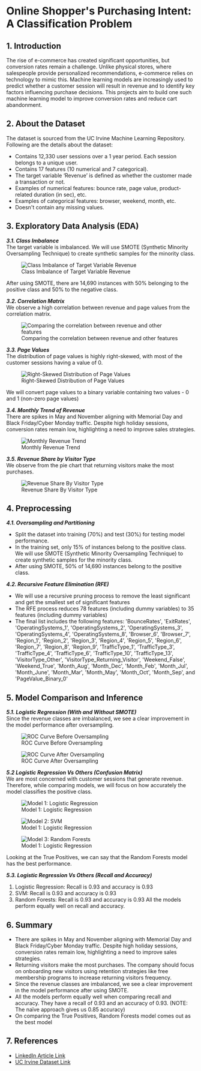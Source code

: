 # Online Shopper's Purchasing Intent: A Classification Problem #
## 1. Introduction ##
The rise of e-commerce has created significant opportunities, but conversion rates remain a challenge. Unlike physical stores, where salespeople provide personalized recommendations, e-commerce relies on technology to mimic this. Machine learning models are increasingly used to predict whether a customer session will result in revenue and to identify key factors influencing purchase decisions. This projects aim to build one such machine learning model to improve conversion rates and reduce cart abandonment.

## 2. About the Dataset ##
The dataset is sourced from the UC Irvine Machine Learning Repository. Following are the details about the dataset:
* Contains 12,330 user sessions over a 1 year period. Each session belongs to a unique user.
* Contains 17 features (10 numerical and 7 categorical).
* The target variable ‘Revenue’ is defined as whether the customer made a transaction or not.
* Examples of numerical features: bounce rate, page value, product-related duration (in sec), etc.
* Examples of categorical features: browser, weekend, month, etc.
* Doesn't contain any missing values.

## 3. Exploratory Data Analysis (EDA) ##
***3.1. Class Imbalance***\
The target variable is imbalanced. We will use SMOTE (Synthetic Minority Oversampling Technique) to create synthetic samples for the minority class.
<p align="center">
  <figure>
    <img src="images/revenue_distribution.png" alt="Class Imbalance of Target Variable Revenue">
    <figcaption>Class Imbalance of Target Variable Revenue</figcaption>
  </figure>
</p>
After using SMOTE, there are 14,690 instances with 50% belonging to the positive class and 50% to the negative class.

***3.2. Correlation Matrix***\
We observe a high correlation between revenue and page values from the correlation matrix.
<p align="center">
  <figure>
    <img src="images/corr_matrix.png" alt="Comparing the correlation between revenue and other features">
    <figcaption>Comparing the correlation between revenue and other features</figcaption>
  </figure>
</p>

***3.3. Page Values***\
The distribution of page values is highly right-skewed, with most of the customer sessions having a value of 0. 
<p align="center">
  <figure>
    <img src="images/right_skewed_pagevalues.png" alt="Right-Skewed Distribution of Page Values">
    <figcaption>Right-Skewed Distribution of Page Values</figcaption>
  </figure>
</p>
We will convert page values to a binary variable containing two values - 0 and 1 (non-zero page values)

***3.4. Monthly Trend of Revenue***\
There are spikes in May and November aligning with Memorial Day and Black Friday/Cyber Monday traffic. Despite high holiday sessions, conversion rates remain low, highlighting a need to improve sales strategies.
<p align="center">
  <figure>
    <img src="images/monthly_revenue_trend.png" alt="Monthly Revenue Trend">
    <figcaption>Monthly Revenue Trend</figcaption>
  </figure>
</p>

***3.5. Revenue Share by Visitor Type***\
We observe from the pie chart that returning visitors make the most purchases.
<p align="center">
  <figure>
    <img src="images/revenue_share_by_visitor_type.png" alt="Revenue Share By Visitor Type">
    <figcaption>Revenue Share By Visitor Type</figcaption>
  </figure>
</p>

## 4. Preprocessing ##
***4.1. Oversampling and Partitioning***
* Split the dataset into training (70%) and test (30%) for testing model performance.
* In the training set, only 15% of instances belong to the positive class. We will use SMOTE (Synthetic Minority Oversampling Technique) to create synthetic samples for the minority class.
* After using SMOTE, 50% of 14,690 instances belong to the positive class.

***4.2. Recursive Feature Elimination (RFE)***
* We will use a recursive pruning process to remove the least significant and get the smallest set of significant features
* The RFE process reduces 78 features (including dummy variables) to 35 features (including dummy variables)
* The final list includes the following features: 'BounceRates', 'ExitRates', 'OperatingSystems_1', 'OperatingSystems_2', 'OperatingSystems_3', 'OperatingSystems_4', 'OperatingSystems_8', 'Browser_6', 'Browser_7', 'Region_1', 'Region_2', 'Region_3', 'Region_4', 'Region_5', 'Region_6', 'Region_7', 'Region_8', 'Region_9', 'TrafficType_1', 'TrafficType_3', 'TrafficType_4', 'TrafficType_6', 'TrafficType_10', 'TrafficType_13', 'VisitorType_Other', 'VisitorType_Returning_Visitor', 'Weekend_False', 'Weekend_True', 'Month_Aug', 'Month_Dec', 'Month_Feb', 'Month_Jul', 'Month_June', 'Month_Mar', 'Month_May', 'Month_Oct', 'Month_Sep', and 'PageValue_Binary_0'

## 5. Model Comparison and Inference ##
***5.1. Logistic Regression (With and Without SMOTE)***\
Since the revenue classes are imbalanced, we see a clear improvement in the model performance after oversampling.
<p align="center">
  <figure>
    <img src="images/roc_logistic_without_smote.png" alt="ROC Curve Before Oversampling">
    <figcaption>ROC Curve Before Oversampling</figcaption>
  </figure>
</p>
<p align="center">
  <figure>
    <img src="images/roc_logistic_smote.png" alt="ROC Curve After Oversampling">
    <figcaption>ROC Curve After Oversampling</figcaption>
  </figure>
</p>

***5.2 Logistic Regression Vs Others (Confusion Matrix)***\
We are most concerned with customer sessions that generate revenue. Therefore, while comparing models, we will focus on how accurately the model classifies the positive class.
<p align="center">
  <figure>
    <img src="images/confusion_matrix_logistic_smote.png" alt="Model 1: Logistic Regression">
    <figcaption>Model 1: Logistic Regression</figcaption>
  </figure>
</p>
<p align="center">
  <figure>
    <img src="images/confusion_matrix_svm_smote.png" alt="Model 2: SVM" label="Model 2: SVM">
    <figcaption>Model 1: Logistic Regression</figcaption>
  </figure>
</p>
<p align="center">
  <figure>
    <img src="images/confusion_matrix_rf_smote.png" alt="Model 3: Random Forests" label="Model 3: Random Forests">
    <figcaption>Model 1: Logistic Regression</figcaption>
  </figure>
</p>
Looking at the True Positives, we can say that the Random Forests model has the best performance.

***5.3. Logistic Regression Vs Others (Recall and Accuracy)***
1. Logistic Regression: Recall is 0.93 and accuracy is 0.93
2. SVM: Recall is 0.93 and accuracy is 0.93
3. Random Forests: Recall is 0.93 and accuracy is 0.93 
All the models perform equally well on recall and accuracy.

## 6. Summary ##
* There are spikes in May and November aligning with Memorial Day and Black Friday/Cyber Monday traffic. Despite high holiday sessions, conversion rates remain low, highlighting a need to improve sales strategies.
* Returning visitors make the most purchases. The company should focus on onboarding new visitors using retention strategies like free membership programs to increase returning visitors frequency.
* Since the revenue classes are imbalanced, we see a clear improvement in the model performance after using SMOTE.
* All the models perform equally well when comparing recall and accuracy. They have a recall of 0.93 and an accuracy of 0.93. (NOTE: The naïve approach gives us 0.85 accuracy)
* On comparing the True Positives, Random Forests model comes out as the best model

## 7. References ##
* [LinkedIn Article Link](https://www.linkedin.com/pulse/online-shoppers-purchasing-intent-classification-problem-r-v--xyqfc/?trackingId=VsYqrMyaSBWpHXyV5OrSDA%3D%3D)
* [UC Irvine Dataset Link](https://archive.ics.uci.edu/dataset/468/online+shoppers+purchasing+intention+dataset)